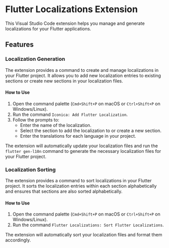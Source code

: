 # Flutter Localizations Extension

This Visual Studio Code extension helps you manage and generate localizations for your Flutter applications.

## Features

### Localization Generation

The extension provides a command to create and manage localizations in your Flutter project. It allows you to add new localization entries to existing sections or create new sections in your localization files.

#### How to Use

1. Open the command palette (`Cmd+Shift+P` on macOS or `Ctrl+Shift+P` on Windows/Linux).
2. Run the command `Iconica: Add Flutter Localization`.
3. Follow the prompts to:
   - Enter the name of the localization.
   - Select the section to add the localization to or create a new section.
   - Enter the translations for each language in your project.

The extension will automatically update your localization files and run the `flutter gen-l10n` command to generate the necessary localization files for your Flutter project.

### Localization Sorting

The extension provides a command to sort localizations in your Flutter project. It sorts the localization entries within each section alphabetically and ensures that sections are also sorted alphabetically.

#### How to Use

1. Open the command palette (`Cmd+Shift+P` on macOS or `Ctrl+Shift+P` on Windows/Linux).
2. Run the command `Flutter Localizations: Sort Flutter Localizations`.

The extension will automatically sort your localization files and format them accordingly.
